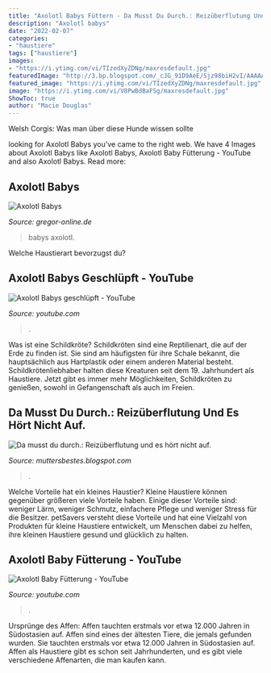 ```yaml
---
title: "Axolotl Babys Füttern - Da Musst Du Durch.: Reizüberflutung Und Es Hört Nicht Auf."
description: "Axolotl babys"
date: "2022-02-07"
categories:
- "haustiere"
tags: ["haustiere"]
images:
- "https://i.ytimg.com/vi/TIzedXyZDNg/maxresdefault.jpg"
featuredImage: "http://3.bp.blogspot.com/_cJG_91D9AeE/Sjz98biH2vI/AAAAAAAAFl4/2tLsslyJtGM/s400/2009-06-20+Axolotl+02.JPG"
featured_image: "https://i.ytimg.com/vi/TIzedXyZDNg/maxresdefault.jpg"
image: "https://i.ytimg.com/vi/V8PwBdBaFSg/maxresdefault.jpg"
ShowToc: true
author: "Macie Douglas"
---
```



Welsh Corgis: Was man über diese Hunde wissen sollte

	

		
looking for Axolotl Babys you've came to the right web. We have 4 Images about Axolotl Babys like Axolotl Babys, Axolotl Baby Fütterung - YouTube and also Axolotl Babys. Read more:
		
    
## Axolotl Babys

<img loading=lazy src="http://www.gregor-online.de/theltern/aqua270500200.jpg" onerror="this.onerror=null;this.src='https://tse4.mm.bing.net/th?id=OIP.H2MUTe2szaR5nV9fgCWwUgHaFj&amp;pid=15.1';" alt="Axolotl Babys">

_Source: gregor-online.de_

>babys axolotl. 

	

Welche Haustierart bevorzugst du?

    
## Axolotl Babys Geschlüpft - YouTube

<img loading=lazy src="https://i.ytimg.com/vi/TIzedXyZDNg/maxresdefault.jpg" onerror="this.onerror=null;this.src='https://tse1.mm.bing.net/th?id=OIP.AK5UJQgLzi4SOumuGggVzgHaEK&amp;pid=15.1';" alt="Axolotl Babys geschlüpft - YouTube">

_Source: youtube.com_

>. 

	

Was ist eine Schildkröte?
Schildkröten sind eine Reptilienart, die auf der Erde zu finden ist. Sie sind am häufigsten für ihre Schale bekannt, die hauptsächlich aus Hartplastik oder einem anderen Material besteht. Schildkrötenliebhaber halten diese Kreaturen seit dem 19. Jahrhundert als Haustiere. Jetzt gibt es immer mehr Möglichkeiten, Schildkröten zu genießen, sowohl in Gefangenschaft als auch im Freien.

    
## Da Musst Du Durch.: Reizüberflutung Und Es Hört Nicht Auf.

<img loading=lazy src="http://3.bp.blogspot.com/_cJG_91D9AeE/Sjz98biH2vI/AAAAAAAAFl4/2tLsslyJtGM/s400/2009-06-20+Axolotl+02.JPG" onerror="this.onerror=null;this.src='https://tse2.mm.bing.net/th?id=OIP.O1e13oMCxiE4ByyAto1R9AAAAA&amp;pid=15.1';" alt="Da musst du durch.: Reizüberflutung und es hört nicht auf.">

_Source: muttersbestes.blogspot.com_

>. 

	

Welche Vorteile hat ein kleines Haustier?
Kleine Haustiere können gegenüber größeren viele Vorteile haben. Einige dieser Vorteile sind: weniger Lärm, weniger Schmutz, einfachere Pflege und weniger Stress für die Besitzer. petSavers versteht diese Vorteile und hat eine Vielzahl von Produkten für kleine Haustiere entwickelt, um Menschen dabei zu helfen, ihre kleinen Haustiere gesund und glücklich zu halten.

    
## Axolotl Baby Fütterung - YouTube

<img loading=lazy src="https://i.ytimg.com/vi/V8PwBdBaFSg/maxresdefault.jpg" onerror="this.onerror=null;this.src='https://tse3.mm.bing.net/th?id=OIP.-A2BlvIvvlheAtrREnQEbwHaEK&amp;pid=15.1';" alt="Axolotl Baby Fütterung - YouTube">

_Source: youtube.com_

>. 

	

Ursprünge des Affen: Affen tauchten erstmals vor etwa 12.000 Jahren in Südostasien auf.
Affen sind eines der ältesten Tiere, die jemals gefunden wurden. Sie tauchten erstmals vor etwa 12.000 Jahren in Südostasien auf. Affen als Haustiere gibt es schon seit Jahrhunderten, und es gibt viele verschiedene Affenarten, die man kaufen kann.

